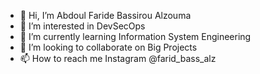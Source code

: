 - 👋 Hi, I’m Abdoul Faride Bassirou Alzouma
- 👀 I’m interested in DevSecOps
- 🌱 I’m currently learning Information System Engineering
- 💞️ I’m looking to collaborate on Big Projects
- 📫 How to reach me Instagram @farid_bass_alz

<!---
baafbass/baafbass is a ✨ special ✨ repository because its `README.md` (this file) appears on your GitHub profile.
You can click the Preview link to take a look at your changes.
--->
